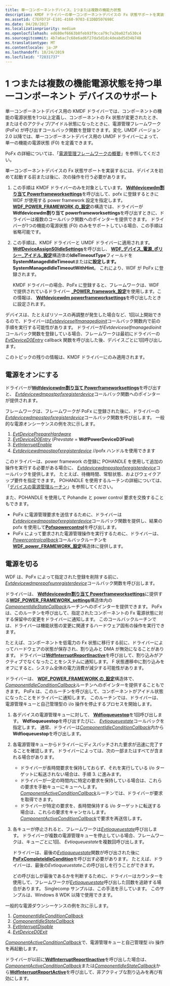 ```yaml
---
title: 単一コンポーネントデバイス、1つまたは複数の機能力状態
description: KMDF ドライバーの単一コンポーネントデバイスの Fx 状態サポートを実装する方法について説明します。
ms.assetid: C7EFD71F-E101-4160-9703-E1DBD507698C
ms.date: 04/20/2017
ms.localizationpriority: medium
ms.openlocfilehash: ed680ef6663b8feb93f9cca79c7a20a02fa530c4
ms.sourcegitcommit: 4b7a6ac7c68e6ad6f27da5d1dc4deabd5d34b748
ms.translationtype: MT
ms.contentlocale: ja-JP
ms.lasthandoff: 10/24/2019
ms.locfileid: "72831737"
---
```

# <a name="supporting-single-component-devices-with-single-or-multiple-functional-power-states"></a>1 つまたは複数の機能電源状態を持つ単一コンポーネント デバイスのサポート


単一コンポーネントデバイス用の KMDF ドライバーでは、コンポーネントの機能の電源状態を1つ以上定義し、コンポーネントの Fx 状態が変更されたとき、またはそのアクティブ/アイドル状態になったときに、電源管理フレームワーク (PoFx) が呼び出すコールバック関数を登録できます。変化. UMDF バージョン2.0 以降では、単一コンポーネントデバイス用の UMDF ドライバーによって、単一の機能の電源状態 (F0) を定義できます。

PoFx の詳細については、「[電源管理フレームワークの概要](https://docs.microsoft.com/windows-hardware/drivers/kernel/overview-of-the-power-management-framework)」を参照してください。

単一コンポーネントデバイスの Fx 状態サポートを実装するには、デバイスを初めて起動する前または後に、次の操作を行う必要があります。

1.  この手順は KMDF ドライバーのみを対象としています。 [**Wdfdevicewdm割り当て Powerframeworksettings**](https://docs.microsoft.com/windows-hardware/drivers/ddi/wdfdevice/nf-wdfdevice-wdfdevicewdmassignpowerframeworksettings)を呼び出して、pofx に登録するときに WDF が使用する power framework 設定を指定します。 [**WDF\_POWER\_FRAMEWORK の\_設定**](https://docs.microsoft.com/windows-hardware/drivers/ddi/wdfdevice/ns-wdfdevice-_wdf_power_framework_settings)の構造では、ドライバーが**Wdfdevicewdm割り当て powerframeworksettings**を呼び出すときに、ドライバーは複数のコールバック関数へのポインターを提供できます。 ドライバーが1つの機能の電源状態 (F0) のみをサポートしている場合、この手順は省略可能です。
2.  この手順は、KMDF ドライバーと UMDF ドライバーに適用されます。 [**WdfDeviceAssignS0IdleSettings**](https://docs.microsoft.com/windows-hardware/drivers/ddi/wdfdevice/nf-wdfdevice-wdfdeviceassigns0idlesettings)を呼び出し、 [**WDF\_デバイス\_電源\_ポリシー\_アイドル\_設定**](https://docs.microsoft.com/windows-hardware/drivers/ddi/wdfdevice/ns-wdfdevice-_wdf_device_power_policy_idle_settings)構造体の**IdleTimeoutType**フィールドを**SystemManagedIdleTimeout**または**に設定します。SystemManagedIdleTimeoutWithHint**。 これにより、WDF が PoFx に登録されます。

    KMDF ドライバーの場合、PoFx に登録すると、フレームワークは、WDF で提供されているドライバー [ **\_POWER\_framework\_設定**](https://docs.microsoft.com/windows-hardware/drivers/ddi/wdfdevice/ns-wdfdevice-_wdf_power_framework_settings)を使用します。この情報は、 [**Wdfdevicewdm powerframeworksettings**](https://docs.microsoft.com/windows-hardware/drivers/ddi/wdfdevice/nf-wdfdevice-wdfdevicewdmassignpowerframeworksettings)を呼び出したときに設定されます。

デバイスは、たとえばリソースの再調整が発生した場合など、1回以上開始できるので、ドライバーは[*Evtdeviceselfmanagedioinit*](https://docs.microsoft.com/windows-hardware/drivers/ddi/wdfdevice/nc-wdfdevice-evt_wdf_device_self_managed_io_init)コールバック関数内で前の手順を実行する可能性があります。 ドライバーが*Evtdeviceselfmanagedioinit*コールバック関数を登録している場合、フレームワークは最初にドライバーの[*EvtDeviceD0Entry*](https://docs.microsoft.com/windows-hardware/drivers/ddi/wdfdevice/nc-wdfdevice-evt_wdf_device_d0_entry) callback 関数を呼び出した後、デバイスごとに1回呼び出します。

このトピックの残りの情報は、KMDF ドライバーにのみ適用されます。

## <a name="powering-up"></a>電源をオンにする


ドライバーが[**Wdfdevicewdm割り当て Powerframeworksettings**](https://docs.microsoft.com/windows-hardware/drivers/ddi/wdfdevice/nf-wdfdevice-wdfdevicewdmassignpowerframeworksettings)を呼び出すと、 [*Evtdevicewdmpostpofxregisterdevice*](https://docs.microsoft.com/windows-hardware/drivers/ddi/wdfdevice/nc-wdfdevice-evt_wdfdevice_wdm_post_po_fx_register_device)コールバック関数へのポインターが提供されます。

フレームワークは、フレームワークが PoFx に登録された後に、ドライバーの[*Evtdevicewdmpostpofxregisterdevice*](https://docs.microsoft.com/windows-hardware/drivers/ddi/wdfdevice/nc-wdfdevice-evt_wdfdevice_wdm_post_po_fx_register_device)コールバック関数を呼び出します。 一般的な電源オンシーケンスの例を次に示します。

1.  [*EvtDevicePrepareHardware*](https://docs.microsoft.com/windows-hardware/drivers/ddi/wdfdevice/nc-wdfdevice-evt_wdf_device_prepare_hardware)
2.  [*EvtDeviceD0Entry*](https://docs.microsoft.com/windows-hardware/drivers/ddi/wdfdevice/nc-wdfdevice-evt_wdf_device_d0_entry) (*Prevstate* = **WdfPowerDeviceD3Final**)
3.  [*EvtInterruptEnable*](https://docs.microsoft.com/windows-hardware/drivers/ddi/wdfinterrupt/nc-wdfinterrupt-evt_wdf_interrupt_enable)
4.  [*Evtdevicewdmpostpofxregisterdevice*](https://docs.microsoft.com/windows-hardware/drivers/ddi/wdfdevice/nc-wdfdevice-evt_wdfdevice_wdm_post_po_fx_register_device) //pofx ハンドルを使用できます

このドライバーは、power framework の登録に POHANDLE を使用して追加の操作を実行する必要がある場合に、 [*Evtdevicewdmpostpofxregisterdevice*](https://docs.microsoft.com/windows-hardware/drivers/ddi/wdfdevice/nc-wdfdevice-evt_wdfdevice_wdm_post_po_fx_register_device)コールバックを提供します。 たとえば、待機時間、常駐状態、およびウェイクアップ要件を指定できます。 POHANDLE を使用するルーチンの詳細については、「[デバイスの電源管理ルーチン](https://docs.microsoft.com/windows-hardware/drivers/ddi/index)」を参照してください。

また、POHANDLE を使用して Pohandle と power control 要求を交換することもできます。

-   PoFx に電源管理要求を送信するために、ドライバーは[*Evtdevicewdmpostpofxregisterdevice*](https://docs.microsoft.com/windows-hardware/drivers/ddi/wdfdevice/nc-wdfdevice-evt_wdfdevice_wdm_post_po_fx_register_device)コールバック関数を提供し、結果の pofx を使用して[**Pofxpowercontrol**](https://docs.microsoft.com/windows-hardware/drivers/ddi/wdm/nf-wdm-pofxpowercontrol)を呼び出します。
-   PoFx によって要求された電源管理操作を実行するために、ドライバーは、 [*Powercontrolcallback*](https://docs.microsoft.com/windows-hardware/drivers/ddi/wdm/nc-wdm-po_fx_power_control_callback)コールバックルーチンを[**WDF\_power\_FRAMEWORK\_設定**](https://docs.microsoft.com/windows-hardware/drivers/ddi/wdfdevice/ns-wdfdevice-_wdf_power_framework_settings)構造体に提供します。

## <a name="powering-down"></a>電源を切る


WDF は、PoFx によって指定された登録を削除する前に、 [*Evtdevicewdmprepofxunregisterdevice*](https://docs.microsoft.com/windows-hardware/drivers/ddi/wdfdevice/nc-wdfdevice-evt_wdfdevice_wdm_pre_po_fx_unregister_device)コールバック関数を呼び出します。

ドライバーは、 [**Wdfdevicewdm割り当て Powerframeworksettings**](https://docs.microsoft.com/windows-hardware/drivers/ddi/wdfdevice/nf-wdfdevice-wdfdevicewdmassignpowerframeworksettings)に提供する[**WDF\_POWER\_FRAMEWORK\_settings**](https://docs.microsoft.com/windows-hardware/drivers/ddi/wdfdevice/ns-wdfdevice-_wdf_power_framework_settings)構造体内の[*ComponentIdleStateCallback*](https://docs.microsoft.com/windows-hardware/drivers/ddi/wdm/nc-wdm-po_fx_component_idle_state_callback)ルーチンへのポインターを提供できます。 PoFx は、このルーチンを呼び出して、指定されたコンポーネントの Fx 電源状態に対する保留中の変更をドライバーに通知します。 このコールバックルーチンでは、ドライバーは機能状態の変更に関連するハードウェア固有の操作を実行できます。

たとえば、コンポーネントを低電力の Fx 状態に移行する前に、ドライバーによってハードウェアの状態が保存され、割り込みと DMA が無効になることがあります。 ドライバーは[**WdfInterruptReportInactive**](https://docs.microsoft.com/windows-hardware/drivers/ddi/wdfinterrupt/nf-wdfinterrupt-wdfinterruptreportinactive)を呼び出して、割り込みがアクティブでなくなったことをシステムに通知します。 F 状態遷移中に割り込みをオフにすると、システム全体の電力消費が減少する可能性があります。

ドライバーは、 [**WDF\_POWER\_FRAMEWORK の\_設定**](https://docs.microsoft.com/windows-hardware/drivers/ddi/wdfdevice/ns-wdfdevice-_wdf_power_framework_settings)構造体で、 [*ComponentIdleConditionCallback*](https://docs.microsoft.com/windows-hardware/drivers/ddi/wdm/nc-wdm-po_fx_component_idle_condition_callback)ルーチンへのポインターを提供することもできます。 PoFx は、このルーチンを呼び出して、コンポーネントがアイドル状態になったことをドライバーに通知します。 このルーチンでは、ドライバーは、電源管理キューと自己管理型の i/o 操作を停止するプロセスを開始します。

1.  各デバイスの電源管理キューに対して、 [**Wdfioqueuestop**](https://docs.microsoft.com/windows-hardware/drivers/ddi/wdfio/nf-wdfio-wdfioqueuestop)を1回呼び出します。 **Wdfioqueuestop**を呼び出すたびに、 [*Evtioqueuestate*](https://docs.microsoft.com/windows-hardware/drivers/ddi/wdfio/nc-wdfio-evt_wdf_io_queue_state)コールバックを指定します。 通常、ドライバーは[*ComponentIdleConditionCallback*](https://docs.microsoft.com/windows-hardware/drivers/ddi/wdm/nc-wdm-po_fx_component_idle_condition_callback)内から**Wdfioqueuestop**を呼び出します。
2.  各電源管理キューからドライバーにディスパッチされた要求が迅速に完了することを確認します。 ドライバーによっては、次の一部またはすべてが含まれる場合があります。
    -   ドライバーが長時間要求を保持しておらず、それを実行している i/o ターゲットに転送されない場合は、手順 3. に進みます。
    -   ドライバーが一定の時間内に特定の要求を保持している場合は、これらの要求を手動キューにキューへします。 [*ComponentActiveConditionCallback*](https://docs.microsoft.com/windows-hardware/drivers/ddi/wdm/nc-wdm-po_fx_component_active_condition_callback)ルーチンでは、ドライバーが要求を取得できます。
    -   ドライバーが特定の要求を、長時間保持する i/o ターゲットに転送する場合は、これらの要求をキャンセルします。 [*ComponentActiveConditionCallback*](https://docs.microsoft.com/windows-hardware/drivers/ddi/wdm/nc-wdm-po_fx_component_active_condition_callback)で要求を再送信します。

3.  各キューが停止されると、フレームワークは[*Evtioqueuestate*](https://docs.microsoft.com/windows-hardware/drivers/ddi/wdfio/nc-wdfio-evt_wdf_io_queue_state)呼び出します。 ドライバーが複数の電源管理キューを停止している場合、フレームワークは、キューごとに1回、 *Evtioqueuestate*を複数回呼び出します。

    ドライバーは、最後の[*Evtioqueuestate*](https://docs.microsoft.com/windows-hardware/drivers/ddi/wdfio/nc-wdfio-evt_wdf_io_queue_state)関数が呼び出された後に[**PoFxCompleteIdleCondition**](https://docs.microsoft.com/windows-hardware/drivers/ddi/wdm/nf-wdm-pofxcompleteidlecondition)を呼び出す必要があります。 たとえば、ドライバーは、最後の*Evtioqueuestate*この呼び出しを行うことができます。

    どの呼び出しが最後であるかを判断するために、ドライバーはカウンターを使用して、フレームワークが[*Evtioqueuestate*](https://docs.microsoft.com/windows-hardware/drivers/ddi/wdfio/nc-wdfio-evt_wdf_io_queue_state)呼び出した回数を追跡する場合があります。 Singlecomp サンプルは、この手法を示しています。 このサンプルは、Windows 8 WDK 以降で使用できます。

一般的な電源ダウンシーケンスの例を次に示します。

1.  [*ComponentIdleConditionCallback*](https://docs.microsoft.com/windows-hardware/drivers/ddi/wdm/nc-wdm-po_fx_component_idle_condition_callback)
2.  [*ComponentIdleStateCallback*](https://docs.microsoft.com/windows-hardware/drivers/ddi/wdm/nc-wdm-po_fx_component_idle_state_callback)
3.  [*EvtInterruptDisable*](https://docs.microsoft.com/windows-hardware/drivers/ddi/wdfinterrupt/nc-wdfinterrupt-evt_wdf_interrupt_disable)
4.  [*EvtDeviceD0Exit*](https://docs.microsoft.com/windows-hardware/drivers/ddi/wdfdevice/nc-wdfdevice-evt_wdf_device_d0_exit)

[*ComponentActiveConditionCallback*](https://docs.microsoft.com/windows-hardware/drivers/ddi/wdm/nc-wdm-po_fx_component_active_condition_callback)で、電源管理キューと自己管理型 i/o 操作を再起動します。

ドライバーが以前に[**WdfInterruptReportInactive**](https://docs.microsoft.com/windows-hardware/drivers/ddi/wdfinterrupt/nf-wdfinterrupt-wdfinterruptreportinactive)を呼び出した場合は、 [*ComponentActiveConditionCallback*](https://docs.microsoft.com/windows-hardware/drivers/ddi/wdm/nc-wdm-po_fx_component_active_condition_callback)または[*ComponentIdleStateCallback*](https://docs.microsoft.com/windows-hardware/drivers/ddi/wdm/nc-wdm-po_fx_component_idle_state_callback)から[**WdfInterruptReportActive**](https://docs.microsoft.com/windows-hardware/drivers/ddi/wdfinterrupt/nf-wdfinterrupt-wdfinterruptreportactive)を呼び出して、非アクティブな割り込みを再び有効にします。

 

 





